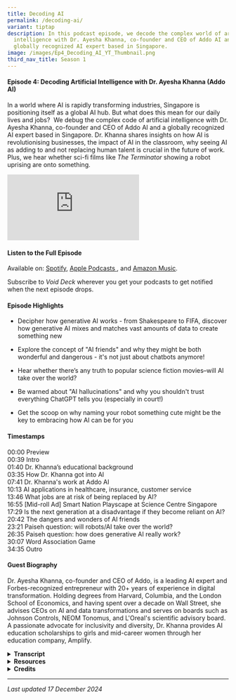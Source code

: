 ```yaml
---
title: Decoding AI
permalink: /decoding-ai/
variant: tiptap
description: In this podcast episode, we decode the complex world of artificial
  intelligence with Dr. Ayesha Khanna, co-founder and CEO of Addo AI and a
  globally recognized AI expert based in Singapore.
image: /images/Ep4_Decoding_AI_YT_Thumbnail.png
third_nav_title: Season 1
---
```

<h4><strong>Episode 4: Decoding Artificial Intelligence with Dr. Ayesha Khanna (Addo AI)</strong></h4>
<p>In a world where AI is rapidly transforming industries, Singapore is positioning
itself as a global AI hub. But what does this mean for our daily lives
and jobs?&nbsp; We debug the complex code of artificial intelligence with
Dr. Ayesha Khanna, co-founder and CEO of Addo AI and a globally recognized
AI expert based in Singapore. Dr. Khanna shares insights on how AI is revolutionising
businesses, the impact of AI in the classroom, why seeing AI as adding
to and not replacing human talent is crucial in the future of work. Plus,
we hear whether sci-fi films like <em>The Terminator</em> showing a robot
uprising are onto something.</p>
<div class="iframe-wrapper">
<iframe allowfullscreen="true" frameborder="0" src="https://www.youtube.com/embed/KMDij1ExhS4?si=UatNxrxT5y0QmCZ7"></iframe>
</div>
<h4><strong>Listen to the Full Episode</strong></h4>
<p>Available on: <a href="https://bit.ly/voiddeckspotify" rel="noopener nofollow" target="_blank"><u>Spotify</u></a>,
<a href="https://bit.ly/voiddeckapplepodcasts" rel="noopener nofollow" target="_blank"><u>Apple Podcasts</u>
</a>, and <a href="https://bit.ly/voiddeckamazonmusic" rel="noopener nofollow" target="_blank"><u>Amazon Music</u></a>.</p>
<p>Subscribe to <em>Void Deck</em> wherever you get your podcasts to get notified
when the next episode drops.</p>
<h4><strong>Episode Highlights</strong></h4>
<ul data-tight="true" class="tight">
<li>
<p>Decipher how generative AI works - from Shakespeare to FIFA, discover
how generative AI mixes and matches vast amounts of data to create something
new</p>
</li>
<li>
<p>Explore the concept of "AI friends" and why they might be both wonderful
and dangerous - it's not just about chatbots anymore!</p>
</li>
<li>
<p>Hear whether there’s any truth to popular science fiction movies–will
AI take over the world?</p>
</li>
<li>
<p>Be warned about "AI hallucinations" and why you shouldn't trust everything
ChatGPT tells you (especially in court!)</p>
</li>
<li>
<p>Get the scoop on why naming your robot something cute might be the key
to embracing how AI can be for you</p>
</li>
</ul>
<h4><strong>Timestamps</strong></h4>
<p>00:00 Preview
<br>00:39 Intro
<br>01:40 Dr. Khanna’s educational background
<br>03:35 How Dr. Khanna got into AI
<br>07:41 Dr. Khanna's work at Addo AI&nbsp;
<br>10:13 AI applications in healthcare, insurance, customer service
<br>13:46 What jobs are at risk of being replaced by AI?
<br>16:55 [Mid-roll Ad] Smart Nation Playscape at Science Centre Singapore
<br>17:29 Is the next generation at a disadvantage if they become reliant
on AI?
<br>20:42 The dangers and wonders of AI friends
<br>23:21 Paiseh question: will robots/AI take over the world?
<br>26:35 Paiseh question: how does generative AI really work?
<br>30:07 Word Association Game
<br>34:35 Outro</p>
<h4><strong>Guest Biography</strong></h4>
<p>Dr. Ayesha Khanna, co-founder and CEO of Addo, is a leading AI expert
and Forbes-recognized entrepreneur with 20+ years of experience in digital
transformation. Holding degrees from Harvard, Columbia, and the London
School of Economics, and having spent over a decade on Wall Street, she
advises CEOs on AI and data transformations and serves on boards such as
Johnson Controls, NEOM Tonomus, and L'Oreal's scientific advisory board.
A passionate advocate for inclusivity and diversity, Dr. Khanna provides
AI education scholarships to girls and mid-career women through her education
company, Amplify.</p>
<div data-type="detailGroup" class="isomer-accordion isomer-accordion-white">
<details class="isomer-details">
<summary><strong>Transcript</strong>
</summary>
<div data-type="detailsContent" class="isomer-details-content">
<p><em>This transcript has been lightly edited for readability.</em>
</p>
<p></p>
<p><strong>RISHII: </strong>Will AI take over the world?</p>
<p></p>
<p><strong>DR. KHANNA: </strong>I think that AI on its own will not get to
that point because by that time humans will have merged with AI in some
way.</p>
<p></p>
<p><strong>RISHII &amp; MENG: </strong>Whoa.</p>
<p></p>
<p><strong>DR. KHANNA: </strong>So, you know, and we're seeing something
like this with Neuralink, obviously, what Elon Musk started.<strong> </strong>So
the question is, are there humans who will supercharge themselves with
more information, more cognitive power, and will that create a superclass
that will then be at such an advantage that the others are left behind?</p>
<p></p>
<p><strong>RISHII: </strong>Welcome to <em>Void Deck</em>, a casual science
podcast brought to you by Science Centre Singapore. We bring science out
of the labs and put scientists in singlets. Each episode, we sit down with
a local science changemaker and ask all the questions that you are too
paiseh to ask. Today, I'm joined by my colleague Meng, a science educator
at Science Centre Singapore.</p>
<p></p>
<p><strong>MENG: </strong>Hi everyone.</p>
<p></p>
<p><strong>RISHII: </strong>Hi, and today we'll be talking all about AI,
something you and I probably use very often like, you know, ChatGPT and
all those cool stuff.</p>
<p></p>
<p><strong>MENG: </strong>Today on the podcast, we have Dr. Ayesha Khanna,
CEO of Addo AI and a Forbes-recognised AI expert. She has over 20 years
of experience working on digital transformation with degrees from Harvard,
Columbia and London School of Economics. Dr. Aisha advises CEOs and serves
on major boards. Through her company, Amplify, she offers AI scholarships
to girls and women.</p>
<p></p>
<p><strong>DR. KHANNA: </strong>Hi everyone, it's such a pleasure to be here.</p>
<p></p>
<p><strong>RISHII: </strong>Thank you so much for coming down today, you
know, to talk to us about AI and all the cool stuff that you do.</p>
<p></p>
<p><strong>DR. KHANNA: </strong>Thank you for having me.</p>
<p></p>
<p><strong>RISHII: </strong>All right, so I think what we want to do is take
you back down memory lane and see how you got started on this journey.
What was it like growing up, you know, in Pakistan and like, you know,
getting into the field of STEM as a kid?</p>
<p></p>
<p><strong>DR. KHANNA: </strong>Actually, I was never in the field of STEM.
When I was growing up, I was much more interested in literature and human
rights and development economics. I found science to be taught in a terrible
way. It was all about the exam and about the absolute correct answer. Even
when we went to do quote unquote experiments in the lab, we already knew
what the experiment should yield.</p>
<p></p>
<p>So that's a terrible way to learn science. It's so deterministic. And
it was only when I went to college, when I left Asia, that I went and encountered
people from Romania, Estonia, Russia, and they had a very different approach
to science. They looked at it in a very poetic way.</p>
<p></p>
<p>They saw it not as the final answer in an engineering mechanistic way,
but they found engineering, technology, science, beautiful, uncertain,
ambivalent, and the whole process as a quest to approximate the truth.
And when you see it that way, how different is STEM from the humanities?
How different is it from sociology or any of the social sciences?</p>
<p></p>
<p>And the answer is it isn't. Which is why anyone at whatever stage in their
life, if they just realise this about STEM, can easily step into STEM and
any STEM person can easily step into any other kind of discipline.</p>
<p></p>
<p><strong>RISHII:</strong> I just wanted to know, because I mean, you made
the jump from like a humanities person and then you went into STEM in college,
right? When did you even consider AI as something that you wanted to pursue?
Because AI [seems] like something that probably started maybe five to ten
years ago. So at that time when you were in college, did you already [know]
about AI or was it something you just stumbled upon?</p>
<p></p>
<p><strong>DR. KHANNA: </strong>Well, AI has been around for decades.
<br>
</p>
<p><strong>MENG: </strong>We were wrong. Very wrong. <em>[Everyone laughs]</em>
</p>
<p></p>
<p><strong>DR. KHANNA:</strong> It's been around for decades, but nobody took
it seriously because we just did not have the computational power that
we do now. We didn't have enough data that we do now. And so it was kind
of languishing at MIT and other kinds of universities. I first encountered
neural networks decades ago myself as an undergraduate when I was working
on neural networks for trading.</p>
<p></p>
<p>And then when I went to Wall Street, I was doing a lot of quantitative
work where we were using computer science and statistics. Today, the combination
of computer science and statistics at scale is called artificial intelligence,
which is, can you recognise patterns in something and then be able to very
quickly mine large amounts of data to be able to analyse it, forecast it,
optimise it, and now for the first time generate from scratch new things.
We call that generative AI.</p>
<p></p>
<p>But it's not new, but it is an evolving field. And it goes through summers
and winters or rather springs and winters. So there was a whole time when
it was called the winter of AI and now it's having a real moment. But who
knows, after 10 years, it might go through another winter where people
lose interest or feel it's not moving fast enough.</p>
<p></p>
<p><strong>RISHII: </strong>Right, right.</p>
<p></p>
<p><strong>DR. KHANNA: </strong>The thing about science and AI is science,
right? It's a scientific endeavour… it takes time. Then people work and
work and work and suddenly something great happens and it's adopted widely.
And then again, you have to wait for it for a long time. So there have
been AI researchers diligently working on it and I've been exposed to it
over many, many years. Now I'm so happy to see that everyone is realising
it and finds it more accessible.</p>
<p></p>
<p><strong>RISHII: </strong>It's like, you know, if you can't like me on
my low days, don’t like me when I'm super popular now. So when you were
interested in AI, right, like when you stumbled upon it in college and
you're telling people like, oh my God, AI is going to be big or I'm so
interested in it, were you like the only one who seemed to be interested,
maybe in your friend group or in your social circles?</p>
<p></p>
<p><strong>MENG: </strong>Or was it like a big crowd and everyone was going
to jump onto AI together?</p>
<p></p>
<p><strong>DR. KHANNA:</strong> No, no. At that time, people didn't even understand
what it was. I told people I was going to become a software engineer. And
there were people in my extended family, they said, oh my God, we sent
you to Harvard and you should be in a bank, like a posh office. And now
you're acting like a back office person. And they were so like pooh-poohing
it.</p>
<p></p>
<p><strong>RISHII: </strong>All the uncle and aunties.</p>
<p></p>
<p><strong>DR. KHANNA: </strong>All the uncle and aunties thought that I
had really taken a step down because they didn't understand it. And it's
only now that it's suddenly become in the media that they—the same uncles
who used to criticise my parents and say<em>, why did you let her do this?—</em>now
actually send me articles and are very excited about AI. And I guess the
moral of the story is, do pursue what you really want to and work at it.</p>
<p></p>
<p>So one doesn't go without the other. You can't just be passionate about
something and then just do it half-heartedly. I stuck to it through many,
many years, even though it was hard and nobody really saw it. But I loved
it because every day I could see the impact it had on the firms that I
was working with.</p>
<p></p>
<p><em>[Musical transition]</em>
</p>
<p></p>
<p><strong>RISHII: </strong>Do you get, I guess now when you're working on
AI, do people come up to you and think that you are working on like ChatGPT
or just like generative AI? Do people still just make the assumption? Because
I think our exposure to AI, or at least with the layman, right, is just
like ChatGPT and that's all we know.</p>
<p></p>
<p><strong>MENG:</strong> Generative art… deepfakes…</p>
<p></p>
<p><strong>DR. KHANNA: </strong>That’s right.</p>
<p></p>
<p><strong>MENG: </strong>Stuff like that.</p>
<p></p>
<p><strong>DR. KHANNA: </strong>Well, people know that I have an AI company,
I have an AI consulting firm. We specialise in building AI strategy, AI
solutions, big data platforms. And so we use generative AI to help our
clients engage their customers better, for example. But they never come
to me because I'm not a researcher, even though I have a PhD and have a
lot of experience. I am not a researcher.</p>
<p></p>
<p>My job is to help organisations, whether they are for-profit companies,
non-for-profit enterprises or government agencies, think about how to use
AI to serve their customers better. And so that's what people ask me about.
They're like, how can we use this? What's the talent we need? Is it true
that it is a hype or is it real? Those are the kind of questions. Are our
jobs going to get replaced? Are we going to have a job?</p>
<p></p>
<p>Should my son study this? Should my daughter study this? And I feel these
are great questions and we should talk about it. You know, is this ethical
or not? These are the debates citizens must have, regardless of whether
they have a science background, a business background, any background.</p>
<p></p>
<p><strong>RISHII: </strong>Wow, that's very well put. On that note, we really
want to know more about what you do in terms of AI. We understand that
your company is an AI solutions firm and it's called Addo. So how did that
name come about?</p>
<p></p>
<p><strong>DR. KHANNA: </strong>It's very simple. It's adding. So Ado is
what we wanted to say that we augment, catalyse, enrich and accelerate
the journey of our company with AI. So we are really there. And that's
something I really believe in.</p>
<p></p>
<p><strong>RISHII: </strong>Ah, okay.</p>
<p></p>
<p><strong>DR. KHANNA: </strong>We need to have that approach, not only at
a corporate level, but also as an individual. We need to see AI as adding,
not replacing us in any way. And so just by that name, that's our mission,
is to use it as an augmentation tool for all our customers.</p>
<p></p>
<p><strong>RISHII: </strong>You were talking about helping your customers.
Would there be any unusual or surprising industry applications that you
have come across in your time working with all these different partners
and companies that seek your help?
<br>
</p>
<p><strong>DR. KHANNA:</strong> I think there's so many examples, but just
let's look at a couple of them. One example is that there are so many people
in the world who die of or suffer from strokes. It's terrible. I mean,
when anyone has a stroke and it's so unexpected. People suddenly one day
and then they lose their ability to walk, they lose their ability to talk.
And it's devastating for the family.</p>
<p></p>
<p>It's devastating for everyone around them and for themselves. So <a href="https://mcpress.mayoclinic.org/healthy-brain/mayo-clinic-research-finds-ai-enabled-ecgs-may-identify-patients-at-greater-risk-of-stroke-cognitive-decline/" rel="noopener nofollow" target="_blank">Mayo Clinic</a> actually
partnered recently with an AI startup that analysed the medical records
of all the patients who've had stroke so that they could identify a pattern.
And in that pattern, they found that they could actually identify someone
who will have a stroke 10 years before they're going to have a stroke.</p>
<p></p>
<p>Can you imagine if people knew that? If you know that, wouldn't you change
everything? Because these are modifiable biomarkers. So this is the kind
of thing, the kind of massive game changer that AI can do to help people
live better lives. And there are many examples like this, but I find health
care to be the most potent example because we can all relate to it.</p>
<p></p>
<p><strong>RISHII: </strong>Meng and I were talking [about] how else AI helps
people. Because I think on a day to day basis, we use generative AI for
simpler tasks like LinkedIn captions.</p>
<p></p>
<p><strong>MENG: </strong>Finding my way to work. That's also AI, right?
I'm sure, we're using GPS and other stuff.</p>
<p></p>
<p><strong>DR. KHANNA: </strong>Oh, absolutely. We use AI all the time. But
most people don't understand or appreciate that generative AI is fundamentally
new in the AI field. We have never been able to generate new content from
scratch like this. That's why people are so excited. And that means, for
example, I'll give you [something] that we worked on, insurance companies.</p>
<p></p>
<p>One of the things that people call insurance companies for are pregnant
women who've just found out they have preeclampsia and they're really worried
for their child. And at the other end is a customer service agent who's
probably young, doesn't have children, is rifling through all the PDFs
or something's being told to this person that, OK, say this about the policy.
They want to check if their policy covers this health condition.</p>
<p></p>
<p>But now if you have an AI agent, it can generate with the voice, multimodal,
which means not just text, but a voice. It can give a very reassuring,
empathetic answer that can surpass that potentially of the contact centre
agent. Personalise it, be more empathetic and listen to the emotions in
that person's voice because then you can tell, is this person worried?
Is this person upset? Is she angry?</p>
<p></p>
<p>And this is called hyper-personalization real time. So as long as they
keep the data of the person safe and private, we will be able to enter
a new world of hyper-personalization where every company seems really interested
and catered to our needs. And I think that is going to change customer
experience drastically and improve it.</p>
<p></p>
<p><strong>MENG: </strong>But when you say that…how should I put it? There's
always that aspect of, is this going to replace the people? And you've
mentioned it yourself. What jobs would be, for the lack of a better phrase,
at risk of being replaced?</p>
<p></p>
<p><strong>DR. KHANNA</strong>: Many, many tasks will be at risk of being
replaced. And I think that's the right way to think about it. So we can't
put our head in the sand like an ostrich and pretend like nothing will
get replaced. But we also can't think big, like jobs will get replaced.
Actually, there will be certain things that all of us do.
<br>
</p>
<p>And I'm sure if we thought back at our day or yesterday, there are lots
of things that we do that an AI could do for us, like scheduling meetings
or drafting emails or LinkedIn, as you were saying. LinkedIn postings.
And this is not just about productivity. I often write articles this way
as well, but then I improve them with my own voice. It makes the whole
process more fun, more interesting.</p>
<p></p>
<p>So some of the time that we spent on certain tasks, they don't only have
to be routine, they can be creative as well, we’ll have less time needed,
because generative AI will help us. And it's not just about time, but it's
also about that whole process. Kind of us having like a co-pilot, like
an assistant, like a friend. So we'd actually be able to have a more interesting
experience also.</p>
<p></p>
<p>The problem is companies don't know what to do with that 20 percent time
that people have free now. So there are two things to do. One is just freak
out and say, oh, my God, I'm just going to fire people. That is the wrong
approach. The right approach is to take that 20 percent time that we'll
all have and show companies that we can do something else with it. We can
add value. We can analyse the firm. We can analyse our customers. We can
think about strategy.</p>
<p></p>
<p>And leaders should never let go of employees who understand their market,
their customers, because what a loss. You have to train somebody from scratch
again. You should use those people for more strategic tasks. And that's
what we're seeing. The great companies, they use AI to actually grow and
then they keep their people.</p>
<p></p>
<p>But what happens, I think the danger is junior people, because you don't
know we need so much junior staff anymore.</p>
<p>So now we need to then you're like, oh, so are my kids going to do or
you guys are still young? What are you going to do?</p>
<p></p>
<p>And so I think that at that point we have to change the education system
so that when these graduates like my kids come and look for a job, they
already are so well versed in working with AI that now they're saying we
can do X plus Y because we already know how to work 20 percent faster and
we'll do something else as well.</p>
<p></p>
<p>So it's that repositioning of one's value proposition as an employee that
I think is very important. And I don't think anybody who knows how to work
with AI will lose their job in the near future.</p>
<p></p>
<p><em>[Mid-roll ad starts]</em>
</p>
<p></p>
<p><strong>JAMIE (<em>Void Deck </em>Producer): </strong>Want to continue
your TechWizard journey? Visit the Smart Nation playscape at Science Centre
Singapore. You'll find a digital playground with eight zones of fun, including
the AI zone, where you'll teach a computer how to recognise your doodles
and 3D animals. You can even grow your own digital plant to discover the
exciting world of augmented reality. For more awe-inspiring visuals, step
into E3, an immersive exhibition featuring virtual reality and 360-degree
projection mapping. Get your tickets at <a href="https://www.science.edu.sg/" rel="noopener noreferrer nofollow" target="_blank">science.edu.sg</a>. Now, back to the
show.</p>
<p></p>
<p><em>[Mid-roll ad ends]</em>
</p>
<p></p>
<p><strong>RISHII: </strong>We're seeing the next crop of generations who
probably use AI almost on a day to day basis. Do you think they're at a
disadvantage because now they're using AI? I mean, they might become reliant
on AI. Let's say I'm a copywriter. I learned the fundamentals of copywriting
and now AI is kind of like making that job easier for me. But if, let's
say, I was in school still and I'm using AI more to copywrite, would I
now lack that fundamental skills of learning it in the first place?</p>
<p></p>
<p><strong>DR. KHANNA: </strong>I think so. That's true. I think the education
system has to teach people to be answerable for how they critically evaluate,
think and creatively construct. It could be stories, experiments, science.
And that means that the AI that they're allowed to use is really there
as an assistant and not giving them answers.</p>
<p></p>
<p>So, for example, if you look at Salman Khan's Khan Academy, which is really
well known in the United States and provides free courses to kids, he has
a ChatGPT version that he calls <a href="https://www.khanmigo.ai/" rel="noopener nofollow" target="_blank">Khan Migo</a>. And Khan Migo will not give
children the answer. In fact, it will be like a Socrates, like it will
have a debate with them. So they will say, we want the answer to this for
my homework. And I'll say, no, no, no. Did you try this? And they'll be
like, yeah, we tried that. It didn't work.</p>
<p></p>
<p>So it is that engagement. It is more an Oxford/Cambridge-style tutorial
system and less that Asian exam system. It's more about really understanding
thoughtfully. But the difference is we'll almost never be alone. We'll
always have a copilot with us. And so we'll get used to it. But we don't
want to let go of our own critical thinking because humans have this ability
to leap forward, make leaps of perception and imagination.</p>
<p></p>
<p>And that's wonderful. It gives us meaning. So I think that we will need
to introduce those kinds of co-pilots in our education system also. And
when we do, it would be fantastic for our kids.</p>
<p></p>
<p><strong>MENG: </strong>So it's more like learning how to use a tool, right?
You won't be doing the actual–you definitely will still be doing the actual
product, but you need to learn how to use the tool to help you with the
actual product. Is that [right]? So you're learning the skills of using
the tool.</p>
<p></p>
<p><strong>DR. KHANNA: </strong>You're learning the skills of using the tool,
yes, but it's not like you're not learning. Yes, yes. You're not learning
about the actual final end product. Yes. So you're learning the skills,
for example, if you had to evaluate art, for example. So you're not just
learning how to ask ChatGPT about it, but you're learning how do you aesthetically
think about a painting. And then ChatGPT is helping you or questioning
you or provoking you or inciting you.</p>
<p></p>
<p>And how great is that? Because who gets that one on one attention from
a teacher? And the other thing is, which you said, which is very interesting,
is that, yes, it's a tool, but it's kind of more than a tool now.</p>
<p></p>
<p><strong>MENG: </strong>It's becoming part of everyday life.</p>
<p></p>
<p><strong>RISHII: </strong>It's almost integral to a lot of things.</p>
<p></p>
<p><strong>DR. KHANNA: </strong>Or more than that, like a friend. And that's
both like dangerous and wonderful.</p>
<p></p>
<p><strong>MENG: </strong>Yes, yes, yes.</p>
<p></p>
<p><strong>DR. KHANNA: </strong>So if you think about character AI that was
just bought by Google or many of these chat bots, or even if you look at
older adults, there are millions of boyfriends and girlfriends that people
rely on. And there was one article in <em><a href="https://www.washingtonpost.com/world/2021/08/06/china-online-dating-love-replika/" rel="noopener nofollow" target="_blank">The Washington Post</a> </em>where
the woman said she preferred her virtual boyfriend to her real boyfriend.
Oh, no. Because her real boyfriend was full of himself. Her virtual boyfriend
was coded to be always listening.</p>
<p></p>
<p>But more than that, it's if I have three human colleagues and one AI colleague,
I'll start to take that AI colleague seriously. Maybe I'll begin to have,
you know, emotions or feelings for that person. And <a href="https://www.npr.org/2024/08/02/g-s1-14793/mit-sociologist-sherry-turkle-on-the-psychological-impacts-of-bot-relationships" rel="noopener nofollow" target="_blank">Sherry Turkle from MIT</a> said
that as humans, we kind of can't help ourselves. But if anything's animate
or displays emotions, we kind of become very susceptible to liking it.</p>
<p></p>
<p>And so the question is, I fundamentally don't think there's anything wrong
with having AI friends. But we must govern the people who produce these
AI friends, because if they want to, they can manipulate us.</p>
<p></p>
<p>So if, you know, I'm going to have a boyfriend and suddenly he says, well,
why don't you go and, you know, pick Max Factor blush? And then I do. Or
why don't you take a loan to get this new house? And I do. That's an influence
that is beyond just helping me. It is now a commercial interest. So these
are the dangers, which is why governance is so important.</p>
<p></p>
<p><strong>RISHII: </strong>Right. There's so many ethical boundaries, right?</p>
<p></p>
<p><strong>DR. AYESHA &amp; MENG: </strong>Yes!</p>
<p></p>
<p><strong>RISHII: </strong>Even with that example that you gave with the
virtual boyfriend and the actual boyfriend, I think there's some moral
dilemma for them as well. Like, oh, is it like, are you cheating on me?</p>
<p></p>
<p><strong>MENG: </strong>I'm losing my job to an AI!</p>
<p></p>
<p><strong>DR. KHANNA: </strong>Oh, that's also true, are you cheating on
me? How interesting. Very true.</p>
<p></p>
<p><strong>RISHII: </strong>Do you see it as an actual human person, or do
you see it as an AI? Then suddenly there's a whole new layer of looking
at it.</p>
<p></p>
<p><strong>DR. KHANNA: </strong>And if you look at like, if you look at chat
GPT 4.0 and you know, the audio version of it or Gemini Live, literally
you cannot tell if it's a human or it's a bot. It's funny. You can interrupt
it. This was a big problem before. You can interrupt it. Like I could just
change the subject and both of you would go with it. Right. But usually
the AI would freak out because it's like going like a robot. Now the AI
will be like, oh, okay. Yeah. And change.</p>
<p></p>
<p><em>[Musical transition]</em>
</p>
<p></p>
<p><strong>RISHII: </strong>I think that would be the perfect segue to our
paiseh question segment where basically every episode we ask a paiseh question,
something we might be a little embarrassed to ask to somebody working in
STEM. My first paiseh question is, will AI take over the world? Because
I used to be–not I used to be–I love the Terminator franchise.</p>
<p></p>
<p>And the whole concept was about AI becoming self-aware and taking over
the defence system and slowly the whole world. Do you think that is accurate?
Will we see some semblance of it in the future? Or do you think it's just,
you know, just sci-fi, it's never going to happen?</p>
<p></p>
<p><strong>DR. KHANNA: </strong>No, I think that AI on its own will not get
to that point because by that time humans will have merged with AI in some
way. So, you know, and we're seeing something like this with Neuralink,
obviously what Elon Musk started. So the question is, are there humans
who will supercharge themselves with more information, more cognitive power?</p>
<p></p>
<p>And will that create a super class that will then be at such an advantage
that the others are left behind? And the only way to stop this is for governments
to come in and regulate the sector. We're nowhere near this right now.
Maybe our children, our grandchildren will face this.</p>
<p></p>
<p>But certainly if AI continues to get very intelligent and it can connect
to the brain of certain individuals and now you have, you know, you have
exoskeletons, people can do so much. So, I think the bigger question is,
will a class of superhumans emerge?</p>
<p></p>
<p><strong>RISHII &amp; MENG: </strong>Whoa.</p>
<p></p>
<p><strong>DR. KHANNA: </strong>Which will be for their own interest. And
a lot of movies are about this issue, right?</p>
<p></p>
<p><strong>RISHII &amp; MENG: </strong>Yes, yes.</p>
<p></p>
<p><strong>DR. KHANNA: </strong>Because if you ask me, the AI is not immoral
or I mean, it's humans, right? Who kind of make it that way or train it
that way. So right now it's not conscious enough. But I think at that point
we really need to think about these things and have these circuit breakers.
Where we don't let it get to that point.</p>
<p></p>
<p>I expect the European Union will be the first to think about this when
there's any danger of it because they're fearless in regulating AI, even
if it means stifling a little bit of innovation. But Singapore has a very
balanced approach. We're very pragmatic. We give guidelines. We are not
free for all. Sometimes like some Western countries, nor are we very restrictive.
And I think we always have to walk that fine line.</p>
<p></p>
<p>And the more people participate in this, like, you know, there's a youth
policy forum that Prime Minister Lawrence Wong has put together. The more
we talk about this as a country together, the more we can make sure that
we stay on that line where we benefit from all the innovations that come
from AI, but really keep it away from its manipulative or maleficent actors
that may control it.</p>
<p></p>
<p><em>[Musical transition]</em>
</p>
<p></p>
<p><strong>MENG: </strong>I have a question.</p>
<p></p>
<p><strong>RISHII: </strong>Is it a paiseh question?</p>
<p></p>
<p><strong>MENG: </strong>It is a paiseh question. Because I myself, I don't
really understand this very well. We know what generative AI is, but how
does it generate? How does it work? How can you explain it to, say, the
layman?</p>
<p></p>
<p><strong>RISHII: </strong>Because it really feels like someone's just sitting
on the other end, waiting to answer all my questions.</p>
<p></p>
<p><strong>DR. KHANNA: </strong>Well, look, I think the easiest way to understand
it is that if you look at, let's just do text. And first of all, it's important
to know that generative AI is not only for text. It can generate everything.
So eventually it can generate, it already does sound, images, video, text,
and then it can do new kinds of proteins, new kinds of antibiotics, new
kind of chemicals. It's doing a lot of things.
<br>
</p>
<p>But essentially what it's doing is taking a lot of the information, let's
say, as we know, with ChatGPT, it went out, it got all of the text in the
world on the internet. And now if you ask it a question, let's say about
Shakespeare, or you say, write me something about, you know, FIFA, football,
and the way Shakespeare would write it. So now it needs to put together
a lot of things.</p>
<p></p>
<p>It needs to put together, know all of Shakespeare's plays, plus kind of
know how Shakespeare would have reacted to sports, know all the sports
that's happening. And it's this ability to take the important patterns,
pay attention to the important patterns that it sees in all this text,
and very, very high speed, generate something out of it. So it's taking
everything it knows. It's only picking out the important things.</p>
<p></p>
<p>That's why the big paper that set it off was called “<a href="https://arxiv.org/abs/1706.03762" rel="noopener nofollow" target="_blank">Attention is All You Need</a>,”
because it pays attention in the story to the important things that it
needs to remember, and then generate something for you. It's the same thing
if you gave it a bazillion pictures of a cat, then it can eventually know
if the picture is of a cat or not, and also make the picture of a cat.</p>
<p></p>
<p>But now if you give it, say, give me a picture of a cat sipping a martini,
then it has a lot of other pictures of people sipping martinis, and so
it can combine the two together to inform it. But the interesting thing
now is the big question, as I was telling you earlier, is does it actually
form some concepts in its mind of how a person sits, so the physics of
something? I don't know if that's true, but <a href="https://www.scientificamerican.com/podcast/episode/this-artificial-intelligence-learns-like-a-widdle-baby/" rel="noopener nofollow" target="_blank">that's what they're finding</a>.</p>
<p></p>
<p>Give it enough data, like human beings, like children, we begin to form
some concepts. But again, it's not conscious because children can do so
much more. The big problem with generative AI is that it needs so much
data foundationally, or has in the past anyway.</p>
<p></p>
<p><strong>MENG:</strong> It's moving so incredibly fast.</p>
<p></p>
<p><strong>DR. KHANNA: </strong>It is moving fast, and I think that it'll
only get faster. But nobody needs to worry about it. The worst thing is
to feel overwhelmed by the speed because there's so much noise. Fundamentally,
if one had understanding that these tools serve you and your company and
your career and your children, it's a lot about mindset, believe it or
not.</p>
<p></p>
<p>If everybody listening right now has a mindset that this is for me, your
whole attitude changes.</p>
<p></p>
<p><strong>RISHII &amp; MENG: </strong>That's true.</p>
<p></p>
<p><strong>DR. KHANNA: </strong>But it requires some willpower. It's kind
of like going to the gym. <em>[Everyone laughs] </em>Yeah. You know, you're
like, I should go, I should go, I should learn AI, I should work with that
tool.</p>
<p></p>
<p><strong>RISHII: </strong>Maybe tomorrow. <em>[Everyone laughs]</em>
</p>
<p></p>
<p><strong>DR. KHANNA: </strong>Yeah, maybe tomorrow. But please do it today.</p>
<p></p>
<p><em>[Musical transition plays]</em>
</p>
<p></p>
<p><strong>RISHII: </strong>We want to play a short game with you. It's a
word association game. So pretty much what happens is we'll be throwing
out some words at you. And you need to tell us what comes to mind. OK,
so I'm just going to go with one that's really weird. <em>Robocop. [Laughs]</em>
</p>
<p></p>
<p><strong>DR. KHANNA: </strong>Dystopia.</p>
<p></p>
<p><strong>RISHII: </strong>Do you think we will have actual robocops in
the future? You know, you were talking about supercharged humans.</p>
<p></p>
<p><strong>DR. KHANNA: </strong>We will have robotic policemen or robo soldiers,
but robocop has had a very negative connotation. Right. That's the reason
why I say dystopia. But I have a friend who was just visiting and his robot
is actually being used in ports and fire departments all over the world
and is doing security rounds and helping those departments. Is it a robodog?
Yes. But because we have such a bad association with it, we shouldn't use
those words.</p>
<p></p>
<p>We should try to use other words. Maybe call it a security dog or something.
That's what the Japanese do. They always have cute names for everything.
And I asked someone when I went to Japan, I said, you know, we have terrible
associations with robots. You know, and he said, yeah, that's why we make
cute things so people are not intimidated and have cute names for it. And
to be honest, it made a lot of sense because then you don't feel intimidated.
And in fact, you feel you have agency and you're empowered.</p>
<p>And when you're like that, you can work with it and you can control it.
As opposed to being afraid of it.</p>
<p><strong>RISHII: </strong>You're right. Perception thing.</p>
<p></p>
<p><strong>DR. KHANNA: </strong>Mindset.</p>
<p></p>
<p><strong>MENG: </strong>Took a while to get my mom used to the little robot
vacuum cleaner. So I gave it a name and added a little googly eyes on it.</p>
<p></p>
<p><strong>RISHII: </strong>What do you call it?</p>
<p></p>
<p><strong>MENG: </strong>It's Bob. His name is Bob.</p>
<p></p>
<p><strong>RISHII: </strong>Harmless.</p>
<p></p>
<p><strong>MENG: </strong>My turn. So this is a word that's quite poignant
to me. We have a lab named after this [person]. <a href="https://lemelson.mit.edu/resources/ada-lovelace" rel="noopener nofollow" target="_blank">Ada Lovelace</a>.</p>
<p></p>
<p><strong>DR. KHANNA: </strong>Oh, my daughter. My daughter dressed up as
Ada Lovelace in her, I think it was grade three, because she loves AI and
Ada Lovelace is a big hero of hers. And she dressed up because she thought
that it was such a good role model. And I, whenever I think about Ada Lovelace,
I think of her.</p>
<p></p>
<p><strong>MENG: </strong>Oh, that's so cute. By the way, our computer lab
is called Lovelace Lab.</p>
<p></p>
<p><strong>DR. KHANNA: </strong>Oh, how nice. Perfect.</p>
<p></p>
<p><strong>MENG: </strong>Yeah, I hang around there too much. But I love
that place.</p>
<p></p>
<p><strong>RISHII: </strong>My next word would be “hallucination.”</p>
<p></p>
<p><strong>DR. KHANNA: </strong>Generative AI.</p>
<p></p>
<p><strong>RISHII: </strong>Oh!</p>
<p></p>
<p><strong>DR. KHANNA: </strong>When you ask a chatbot a question, it can
make mistakes. And the word that is used in the industry is that it's “hallucinating.”</p>
<p></p>
<p><strong>RISHII &amp; MENG: </strong>Ohh.</p>
<p></p>
<p><strong>DR. KHANNA: </strong>And a lot of people work on reducing the
hallucinations of generative AI. So the last thing you want is that someone
is talking to an AI and it's giving made up answers and they're very good
processes and systems.</p>
<p></p>
<p>And we use that such as <a href="https://blogs.nvidia.com/blog/what-is-retrieval-augmented-generation" rel="noopener nofollow" target="_blank">RAG</a> [retrieval
augmented generation], etc. to control it. So these are called risk guardrails.
But people who are not careful, there was this, can really get swayed by
hallucinations. So there was a lawyer who was lazy, I suppose, and covered
in the <em><a href="https://www.nytimes.com/2023/05/27/nyregion/avianca-airline-lawsuit-chatgpt.html" rel="noopener nofollow" target="_blank">New York Times</a></em>.
And he was late with preparing his defence. So he asked generative AI,
GPT, and he came up with all these, you know, you have to give precedence.
Yes. He said, my Lord, you know, in this case, this happened. And in this
case, this happened.</p>
<p></p>
<p>And the judge was like, dude, like, this is all fake. Oh, no, none of
this ever happened. You get out of my court right now. Oh, my God. So I
always tend to double check, spot check what AI tells me. And that's a
critical thinking hat that I have on. But over time, we will have an AI
check the work of another AI and then we won't have to worry about that.</p>
<p></p>
<p><strong>RISHII: </strong>It's like AI-ception now.</p>
<p></p>
<p><strong>DR. KHANNA: </strong>Yeah. I mean, now we have agents, you know,
checking other agents work, but we're not there yet. But reducing hallucinations
is very important because people tend to trust what they think is some
entity smarter than them.</p>
<p></p>
<p>Whereas AI is not smarter than humans because it is not like humans. It's
machine intelligence. And we have human intelligence. And it's very important
for us to see it differently. I mean, I have a dog who I adore. I don't
think he has like, I don't think he acts like me. He has dog intelligence.
We really need to separate these things a bit so that we remain in our
own responsible, creative thinking, critical thinking beings.</p>
<p></p>
<p><em>[Musical transition]</em>
</p>
<p></p>
<p><strong>RISHII: </strong>So thank you, Dr. Ayesha, for joining us. I think
it's been so great, not just like learning about your interest in AI, but
and, you know, like all the misconceptions people have about AI and all
the cool stuff that might happen, like supercharged humans. I really hope
that comes to precedence and I will be one of the first.
<br>
</p>
<p><strong>DR. KHANNA: </strong>Thank you so much. It's been such a pleasure.
I'm so honoured and grateful to be on this podcast. I'm a huge fan of the
Science Centre.
<br>
</p>
<p><strong>RISHII: </strong>Yes!</p>
<p></p>
<p><strong>MENG: </strong>Please come to the Science Centre.</p>
<p></p>
<p><strong>DR. KHANNA: </strong>So, carry on. I will be there. Thank you
so much.</p>
<p></p>
<p><strong>RISHII: </strong>So thank you so much. It was such an exciting
episode. And if this episode has sparked your curiosity about future technologies,
visit Science Centre Singapore to explore the cutting edge world of artificial
intelligence. Discover digital playground with eight zones of fun at the
Smart Nation Playscape Exhibition. Afterwards, watch robots in action at
the Object Theatre in the Future Makers Exhibition. All of these await
you at Science Centre Singapore.</p>
<p></p>
<p><strong>MENG: </strong>Follow <em>Void Deck </em>on Spotify, Apple Podcasts
and wherever you get your podcasts. To find out more about Dr. Ayesha’s
work, you can follow her on LinkedIn and explore her website at <a href="https://www.ayeshakhanna.com/" rel="noopener noreferrer nofollow" target="_blank">ayeshakhanna.com</a>.</p>
<p></p>
<p><strong>RISHII:</strong> See you next episode.</p>
<p></p>
<p><strong>MENG: </strong>See you next episode.</p>
</div>
</details>
<details class="isomer-details">
<summary><strong>Resources</strong>
</summary>
<div data-type="detailsContent" class="isomer-details-content">
<p>Dr. Ayesha Khanna's Website</p>
<p><a href="https://www.ayeshakhanna.com" rel="noopener noreferrer nofollow" target="_blank">https://www.ayeshakhanna.com</a>
</p>
<p></p>
<p>Khanmigo by Khan Academy</p>
<p><a href="https://www.khanmigo.ai/" rel="noopener noreferrer nofollow" target="_blank">https://www.khanmigo.ai/</a>
</p>
<p></p>
<p>Mayo Clinic research finds AI-enabled ECGs may identify patients at greater
risk of stroke, cognitive decline</p>
<p><a href="https://mcpress.mayoclinic.org/healthy-brain/mayo-clinic-research-finds-ai-enabled-ecgs-may-identify-patients-at-greater-risk-of-stroke-cognitive-decline/" rel="noopener noreferrer nofollow" target="_blank">https://mcpress.mayoclinic.org/healthy-brain/mayo-clinic-research-finds-ai-enabled-ecgs-may-identify-patients-at-greater-risk-of-stroke-cognitive-decline/</a>
</p>
<p></p>
<p>China’s lonely hearts reboot online romance with artificial intelligence</p>
<p><a href="https://www.washingtonpost.com/world/2021/08/06/china-online-dating-love-replika/" rel="noopener noreferrer nofollow" target="_blank">https://www.washingtonpost.com/world/2021/08/06/china-online-dating-love-replika/</a>
</p>
<p></p>
<p>Vaswani, Ashish; Shazeer, Noam; Parmar, Niki; Uszkoreit, Jakob; Jones,
Llion; Gomez, Aidan N; Kaiser, Łukasz; Polosukhin, Illia (2017). "Attention
is All you Need". Advances in Neural Information Processing Systems. 30.
Curran Associates, Inc.</p>
<p><a href="https://arxiv.org/abs/1706.03762" rel="noopener noreferrer nofollow" target="_blank">https://arxiv.org/abs/1706.03762</a>
</p>
<p></p>
<p>This Artificial Intelligence Learns like a Baby</p>
<p><a href="https://www.scientificamerican.com/podcast/episode/this-artificial-intelligence-learns-like-a-widdle-baby/" rel="noopener noreferrer nofollow" target="_blank">https://www.scientificamerican.com/podcast/episode/this-artificial-intelligence-learns-like-a-widdle-baby/</a>
</p>
<p></p>
<p>MIT sociologist Sherry Turkle on the psychological impacts of bot relationships</p>
<p><a href="https://www.npr.org/2024/08/02/g-s1-14793/mit-sociologist-sherry-turkle-on-the-psychological-impacts-of-bot-relationships" rel="noopener noreferrer nofollow" target="_blank">https://www.npr.org/2024/08/02/g-s1-14793/mit-sociologist-sherry-turkle-on-the-psychological-impacts-of-bot-relationships</a>
</p>
<p></p>
<p>Here’s What Happens When Your Lawyer Uses ChatGPT</p>
<p><a href="https://www.nytimes.com/2023/05/27/nyregion/avianca-airline-lawsuit-chatgpt.html" rel="noopener noreferrer nofollow" target="_blank">https://www.nytimes.com/2023/05/27/nyregion/avianca-airline-lawsuit-chatgpt.html</a>
</p>
<p></p>
<p>Want to continue your AI learning IRL? Check out our tech-related exhibitions
at Science Centre Singapore:</p>
<p></p>
<p>Future Makers</p>
<p><a href="https://www.science.edu.sg/whats-on/exhibitions/future-makers" rel="noopener noreferrer nofollow" target="_blank">https://www.science.edu.sg/whats-on/exhibitions/future-makers</a>
</p>
<p></p>
<p>Smart Nation PlayScape</p>
<p><a href="https://www.science.edu.sg/whats-on/exhibitions/smart-nation-playscape" rel="noopener noreferrer nofollow" target="_blank">https://www.science.edu.sg/whats-on/exhibitions/smart-nation-playscape</a>
</p>
<p></p>
<p>E3: E-mmersive Experiential Environments</p>
<p><a href="https://www.science.edu.sg/whats-on/exhibitions/e3" rel="noopener noreferrer nofollow" target="_blank">https://www.science.edu.sg/whats-on/exhibitions/e3</a>
</p>
</div>
</details>
<details class="isomer-details">
<summary><strong>Credits</strong>
</summary>
<div data-type="detailsContent" class="isomer-details-content">
<p>This episode of <em>Void Deck</em> was hosted by Rishii Vijayahkumar and
Meng Hwee Lim. The episode was produced, written, edited, and sound engineered
by Jamie Uy. Sound recording and post-production assistance was provided
by Lydia Konig and Joyce Sia. The episode graphics were designed by Vanessa
Ng and Jamie Uy. The podcast cover art was illustrated by Vikki Li Qi.
The background music "Data Flow" and "Spatial" was created by Fugu Vibes.
Special thanks to Dr. Khanna for coming on the show.</p>
</div>
</details>
</div>
<hr>
<p><em>Last updated 17 December 2024</em>
</p>
<p></p>